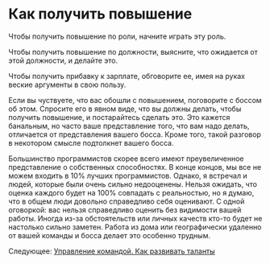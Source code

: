 # Как получить повышение
[//]: # (Version:1.0.0)
Чтобы получить повышение по роли, начните играть эту роль.

Чтобы получить повышение по должности, выясните, что ожидается от этой должности, и делайте это.

Чтобы получить прибавку к зарплате, обговорите ее, имея на руках веские аргументы в свою пользу.

Если вы чуствуете, что вас обошли с повышением, поговорите с боссом об этом. Спросите его в явном виде, что вы должны делать, чтобы получить повышение, и постарайтесь сделать это. Это кажется банальным, но часто ваше представление того, что вам надо делать, отличается от представления вашего босса. Кроме того, такой разговор в некотором смысле подтолкнет вашего босса.

Большинство программистов скорее всего имеют преувеличенное представление о собственных способностях. В конце концов, мы все не можем входить в 10% лучших программистов. Однако, я встречал и людей, которые были очень сильно недооценены. Нельзя ожидать, что оценка каждого будет на 100% совпадать с реальностью, но я думаю, что в общем люди довольно справедливо себя оценивают. С одной оговоркой: вас нельзя справедливо оценить без видимости вашей работы. Иногда из-за обстоятельств или личных качеств кто-то будет не настолько сильно заметен. Работа из дома или географически удаленно от вашей команды и босса делает это особенно трудным. 

Следующее: [Управление командой. Как развивать таланты](../Serving-Your-Team/01-How-to-Develop-Talent.md)
